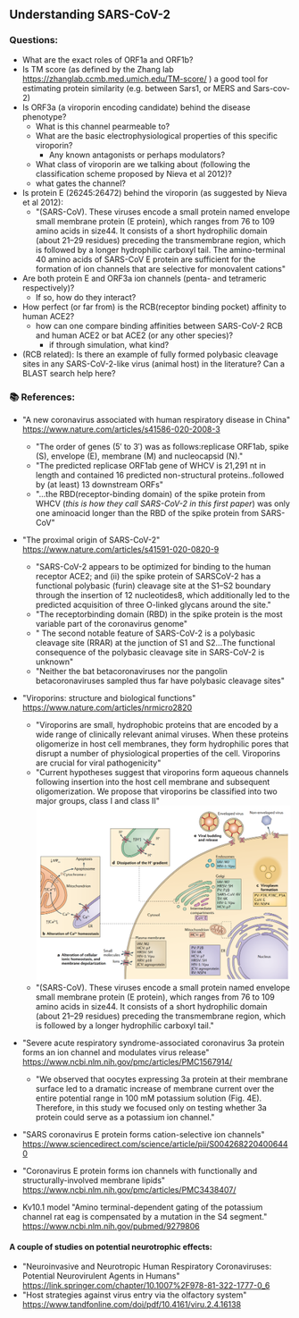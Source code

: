 ## Understanding SARS-CoV-2

### Questions:
- What are the exact roles of ORF1a and ORF1b?
- Is TM score (as defined by the Zhang lab https://zhanglab.ccmb.med.umich.edu/TM-score/ ) a good tool for estimating protein similarity (e.g. between Sars1, or MERS and Sars-cov-2)
- Is ORF3a (a viroporin encoding candidate) behind the disease phenotype?
	- What is this channel pearmeable to?
	- What are the basic electrophysiological properties of this specific viroporin?
		- Any known antagonists or perhaps modulators?
	- What class of viroporin are we talking about (following the classification scheme proposed by Nieva et al 2012)?	
	- what gates the channel?
- Is protein E (26245:26472) behind the viroporin (as suggested by Nieva et al 2012):
	- "(SARS-CoV). These viruses encode a small protein named envelope small membrane protein (E protein), which ranges from 76 to 109 amino acids in size44. It consists of a short hydrophilic domain (about 21–29 residues) preceding the transmembrane region, which is followed by a longer hydrophilic carboxyl tail. The amino-terminal 40 amino acids of SARS-CoV E protein are sufficient for the formation of ion channels that are selective for monovalent cations"
- Are both protein E and ORF3a ion channels (penta- and tetrameric respectively)?
	- If so, how do they interact?
- How perfect (or far from) is the RCB(receptor binding pocket) affinity to human ACE2?
	- how can one compare binding affinities between SARS-CoV-2 RCB and human ACE2 or bat ACE2 (or any other species)?
		- if through simulation, what kind?
- (RCB related): Is there an example of fully formed polybasic cleavage sites in any SARS-CoV-2-like virus (animal host) in the literature? Can a BLAST search help here?


### :books: References:
- "A new coronavirus associated with human respiratory disease in China" https://www.nature.com/articles/s41586-020-2008-3
	-  "The order of genes (5′ to 3′) was as follows:replicase ORF1ab, spike (S), envelope (E), membrane (M) and nucleocapsid (N)."
	-  "The predicted replicase ORF1ab gene of WHCV is 21,291 nt in length and contained 16 predicted non-structural proteins..followed by (at least) 13 downstream ORFs"
	-  "...the RBD(receptor-binding domain) of the spike protein from WHCV (_this is how they call SARS-CoV-2 in this first paper_) was only one aminoacid longer than the RBD of the spike protein from SARS-CoV"
- "The proximal origin of SARS-CoV-2" https://www.nature.com/articles/s41591-020-0820-9
	-	"SARS-CoV-2 appears to be optimized for binding to the human receptor ACE2; and (ii) the spike protein of SARSCoV-2 has a functional polybasic (furin) cleavage site at the S1–S2 boundary through the insertion of 12 nucleotides8, which additionally led to the predicted acquisition of three O-linked glycans around the site."
	-	"The receptorbinding domain (RBD) in the spike protein is the most variable part of the coronavirus genome"
	-	" The second notable feature of SARS-CoV-2 is a polybasic cleavage site (RRAR) at the junction of S1 and S2...The functional consequence of the polybasic cleavage site in SARS-CoV-2 is unknown"
	-	"Neither the bat betacoronaviruses nor the pangolin betacoronaviruses sampled thus far have polybasic cleavage sites"
- "Viroporins: structure and biological functions" https://www.nature.com/articles/nrmicro2820
	-	"Viroporins are small, hydrophobic proteins that are encoded by a wide range of clinically relevant animal viruses. When these proteins oligomerize in host cell membranes, they form hydrophilic pores that disrupt a number of physiological properties of the cell. Viroporins are crucial for viral pathogenicity"
	-	"Current hypotheses suggest that viroporins form aqueous channels following insertion into the host cell membrane and subsequent oligomerization. We propose that viroporins be classified into two major groups, class I and class II"
	 ![Cytopathic effects of viroporins and their functions during the viral life cycle.](./figures/viroporin_action.png)
	-	"(SARS-CoV). These viruses encode a small protein named envelope small membrane protein (E protein), which ranges from 76 to 109 amino acids in size44. It consists of a short hydrophilic domain (about 21–29 residues) preceding the transmembrane region, which is followed by a longer hydrophilic carboxyl tail."

- "Severe acute respiratory syndrome-associated coronavirus 3a protein forms an ion channel and modulates virus release" https://www.ncbi.nlm.nih.gov/pmc/articles/PMC1567914/
	-	"We observed that oocytes expressing 3a protein at their membrane surface led to a dramatic increase of membrane current over the entire potential range in 100 mM potassium solution (Fig. 4E). Therefore, in this study we focused only on testing whether 3a protein could serve as a potassium ion channel."
- "SARS coronavirus E protein forms cation-selective ion channels" https://www.sciencedirect.com/science/article/pii/S0042682204006440

-  "Coronavirus E protein forms ion channels with functionally and structurally-involved membrane lipids" https://www.ncbi.nlm.nih.gov/pmc/articles/PMC3438407/

- Kv10.1 model "Amino terminal-dependent gating of the potassium channel rat eag is compensated by a mutation in the S4 segment." https://www.ncbi.nlm.nih.gov/pubmed/9279806


#### A couple of studies on potential neurotrophic effects:
- "Neuroinvasive and Neurotropic Human Respiratory Coronaviruses: Potential Neurovirulent Agents in Humans" https://link.springer.com/chapter/10.1007%2F978-81-322-1777-0_6
- "Host strategies against virus entry via the olfactory system" https://www.tandfonline.com/doi/pdf/10.4161/viru.2.4.16138
 